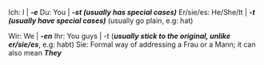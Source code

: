 Ich: I | ***-e***
Du: You | ***-st (usually has special cases)***
Er/sie/es: He/She/It | ***-t (usually have special cases)*** (usually go plain, e.g: hat)

Wir: We | ***-en***
Ihr: You guys | -t (***usually stick to the original, unlike er/sie/es***, e.g: habt) 
Sie: Formal way of addressing a Frau or a Mann; it can also mean ***They***



